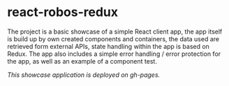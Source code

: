 # react-robos-redux
The project is a basic showcase of a simple React client app, the app itself is build up by own created components and containers, the data used are retrieved form external APIs, state handling within the app is based on Redux. The app also includes a simple error handling / error protection for the app, as well as an example of a component test.

*This showcase application is deployed on gh-pages.*